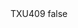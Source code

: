 <?xml version="1.0" encoding="UTF-8"?>
<CustomMetadata xmlns="http://soap.sforce.com/2006/04/metadata">
    <label>TXU409</label>
    <protected>false</protected>
</CustomMetadata>
